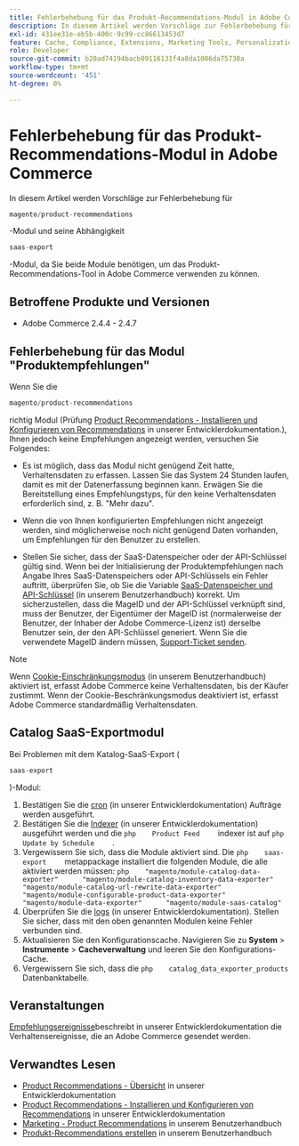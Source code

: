 ```yaml
---
title: Fehlerbehebung für das Produkt-Recommendations-Modul in Adobe Commerce
description: In diesem Artikel werden Vorschläge zur Fehlerbehebung für
exl-id: 431ee31e-eb5b-400c-9c99-cc86613453d7
feature: Cache, Compliance, Extensions, Marketing Tools, Personalization, Products, Recommendations
role: Developer
source-git-commit: b20ad74194bacb09116131f4a8da1006da75738a
workflow-type: tm+mt
source-wordcount: '451'
ht-degree: 0%

---
```


# Fehlerbehebung für das Produkt-Recommendations-Modul in Adobe Commerce

In diesem Artikel werden Vorschläge zur Fehlerbehebung für

```php
magento/product-recommendations
```

-Modul und seine Abhängigkeit

```php
saas-export
```

-Modul, da Sie beide Module benötigen, um das Produkt-Recommendations-Tool in Adobe Commerce verwenden zu können.

## Betroffene Produkte und Versionen

* Adobe Commerce 2.4.4 - 2.4.7

## Fehlerbehebung für das Modul &quot;Produktempfehlungen&quot;

Wenn Sie die

```php
magento/product-recommendations
```

richtig Modul (Prüfung [Product Recommendations - Installieren und Konfigurieren von Recommendations](https://devdocs.magento.com/recommendations/install-configure.html) in unserer Entwicklerdokumentation.), Ihnen jedoch keine Empfehlungen angezeigt werden, versuchen Sie Folgendes:

* Es ist möglich, dass das Modul nicht genügend Zeit hatte, Verhaltensdaten zu erfassen. Lassen Sie das System 24 Stunden laufen, damit es mit der Datenerfassung beginnen kann. Erwägen Sie die Bereitstellung eines Empfehlungstyps, für den keine Verhaltensdaten erforderlich sind, z. B. &quot;Mehr dazu&quot;.

* Wenn die von Ihnen konfigurierten Empfehlungen nicht angezeigt werden, sind möglicherweise noch nicht genügend Daten vorhanden, um Empfehlungen für den Benutzer zu erstellen.

* Stellen Sie sicher, dass der SaaS-Datenspeicher oder der API-Schlüssel gültig sind. Wenn bei der Initialisierung der Produktempfehlungen nach Angabe Ihres SaaS-Datenspeichers oder API-Schlüssels ein Fehler auftritt, überprüfen Sie, ob Sie die Variable [SaaS-Datenspeicher und API-Schlüssel](https://docs.magento.com/user-guide/configuration/services/saas.html) (in unserem Benutzerhandbuch) korrekt. Um sicherzustellen, dass die MageID und der API-Schlüssel verknüpft sind, muss der Benutzer, der Eigentümer der MageID ist (normalerweise der Benutzer, der Inhaber der Adobe Commerce-Lizenz ist) derselbe Benutzer sein, der den API-Schlüssel generiert. Wenn Sie die verwendete MageID ändern müssen, [Support-Ticket senden](/help/help-center-guide/help-center/magento-help-center-user-guide.md#submit-ticket).

>[!NOTE]
>
>Wenn [Cookie-Einschränkungsmodus](https://docs.magento.com/m2/ce/user_guide/stores/compliance-cookie-restriction-mode.html) (in unserem Benutzerhandbuch) aktiviert ist, erfasst Adobe Commerce keine Verhaltensdaten, bis der Käufer zustimmt. Wenn der Cookie-Beschränkungsmodus deaktiviert ist, erfasst Adobe Commerce standardmäßig Verhaltensdaten.

## Catalog SaaS-Exportmodul

Bei Problemen mit dem Katalog-SaaS-Export (

```php
saas-export
```

)-Modul:

1. Bestätigen Sie die [cron](https://devdocs.magento.com/guides/v2.3/config-guide/cli/config-cli-subcommands-cron.html) (in unserer Entwicklerdokumentation) Aufträge werden ausgeführt.
1. Bestätigen Sie die [Indexer](https://devdocs.magento.com/guides/v2.3/config-guide/cli/config-cli-subcommands-index.html) (in unserer Entwicklerdokumentation) ausgeführt werden und die    ```php    Product Feed    ```    indexer ist auf    ```php    Update by Schedule    ```    .
1. Vergewissern Sie sich, dass die Module aktiviert sind. Die    ```php    saas-export    ```    metappackage installiert die folgenden Module, die alle aktiviert werden müssen:    ```php    "magento/module-catalog-data-exporter"      "magento/module-catalog-inventory-data-exporter"      "magento/module-catalog-url-rewrite-data-exporter"      "magento/module-configurable-product-data-exporter"      "magento/module-data-exporter"      "magento/module-saas-catalog"    ```
1. Überprüfen Sie die [logs](https://devdocs.magento.com/guides/v2.3/config-guide/cli/logging.html) (in unserer Entwicklerdokumentation). Stellen Sie sicher, dass mit den oben genannten Modulen keine Fehler verbunden sind.
1. Aktualisieren Sie den Konfigurationscache. Navigieren Sie zu **System** > **Instrumente** > **Cacheverwaltung** und leeren Sie den Konfigurations-Cache.
1. Vergewissern Sie sich, dass die    ```php    catalog_data_exporter_products    ```    Datenbanktabelle.

## Veranstaltungen

[Empfehlungsereignisse](https://devdocs.magento.com/recommendations/verify.html)beschreibt in unserer Entwicklerdokumentation die Verhaltensereignisse, die an Adobe Commerce gesendet werden.

## Verwandtes Lesen

* [Product Recommendations - Übersicht](https://devdocs.magento.com/recommendations/product-recs.html) in unserer Entwicklerdokumentation
* [Product Recommendations - Installieren und Konfigurieren von Recommendations](https://devdocs.magento.com/recommendations/install-configure.html) in unserer Entwicklerdokumentation
* [Marketing - Product Recommendations](https://docs.magento.com/m2/ee/user_guide/marketing/product-recommendations.html) in unserem Benutzerhandbuch
* [Produkt-Recommendations erstellen](https://docs.magento.com/m2/ee/user_guide/marketing/create-new-rec.html) in unserem Benutzerhandbuch
